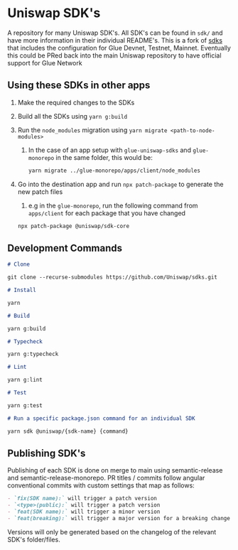 # Uniswap SDK's

A repository for many Uniswap SDK's. All SDK's can be found in `sdk/` and have more information in their individual README's.
This is a fork of [sdks](https://github.com/Uniswap/sdks) that includes the configuration for Glue Devnet, Testnet, Mainnet. Eventually this could be PRed back into the main Uniswap repository to have official support for Glue Network

## Using these SDKs in other apps

1. Make the required changes to the SDKs
2. Build all the SDKs using `yarn g:build`
3. Run the `node_modules` migration using `yarn migrate <path-to-node-modules>`
   1. In the case of an app setup with `glue-uniswap-sdks` and `glue-monorepo` in the same folder, this would be:

      ```bash
      yarn migrate ../glue-monorepo/apps/client/node_modules
      ```
4. Go into the destination app and run `npx patch-package` to generate the new patch files

   1. e.g in the `glue-monorepo`, run the following command from `apps/client` for each package that you have changed

   ```bash
   npx patch-package @uniswap/sdk-core
   ```

## Development Commands

```markdown
# Clone

git clone --recurse-submodules https://github.com/Uniswap/sdks.git

# Install

yarn

# Build

yarn g:build

# Typecheck

yarn g:typecheck

# Lint

yarn g:lint

# Test

yarn g:test

# Run a specific package.json command for an individual SDK

yarn sdk @uniswap/{sdk-name} {command}
```

## Publishing SDK's

Publishing of each SDK is done on merge to main using semantic-release and semantic-release-monorepo. PR titles / commits follow angular conventional commits with custom settings that map as follows:

```markdown
- `fix(SDK name):` will trigger a patch version
- `<type>(public):` will trigger a patch version
- `feat(SDK name):` will trigger a minor version
- `feat(breaking):` will trigger a major version for a breaking change
```

Versions will only be generated based on the changelog of the relevant SDK's folder/files.

